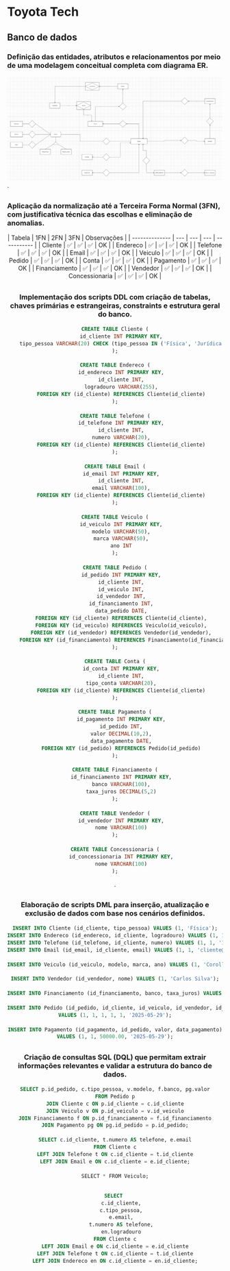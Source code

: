 # Toyota Tech


## Banco de dados

### Definição das entidades, atributos e relacionamentos por meio de uma modelagem conceitual completa com diagrama ER.

![DER](der.png).
##

### Aplicação da normalização até a Terceira Forma Normal (3FN), com justificativa técnica das escolhas e eliminação de anomalias.

<div align="center">
| Tabela         | 1FN | 2FN | 3FN | Observações |
| -------------- | --- | --- | --- | ----------- |
| Cliente        | ✅   | ✅   | ✅   | OK          |
| Endereco       | ✅   | ✅   | ✅   | OK          |
| Telefone       | ✅   | ✅   | ✅   | OK          |
| Email          | ✅   | ✅   | ✅   | OK          |
| Veiculo        | ✅   | ✅   | ✅   | OK          |
| Pedido         | ✅   | ✅   | ✅   | OK          |
| Conta          | ✅   | ✅   | ✅   | OK          |
| Pagamento      | ✅   | ✅   | ✅   | OK          |
| Financiamento  | ✅   | ✅   | ✅   | OK          |
| Vendedor       | ✅   | ✅   | ✅   | OK          |
| Concessionaria | ✅   | ✅   | ✅   | OK          |
<div/>

##

### Implementação dos scripts DDL com criação de tabelas, chaves primárias e estrangeiras, constraints e estrutura geral do banco.



```sql
CREATE TABLE Cliente (
    id_cliente INT PRIMARY KEY,
    tipo_pessoa VARCHAR(20) CHECK (tipo_pessoa IN ('Física', 'Jurídica'))
);

CREATE TABLE Endereco (
    id_endereco INT PRIMARY KEY,
    id_cliente INT,
    logradouro VARCHAR(255),
    FOREIGN KEY (id_cliente) REFERENCES Cliente(id_cliente)
);

CREATE TABLE Telefone (
    id_telefone INT PRIMARY KEY,
    id_cliente INT,
    numero VARCHAR(20),
    FOREIGN KEY (id_cliente) REFERENCES Cliente(id_cliente)
);

CREATE TABLE Email (
    id_email INT PRIMARY KEY,
    id_cliente INT,
    email VARCHAR(100),
    FOREIGN KEY (id_cliente) REFERENCES Cliente(id_cliente)
);

CREATE TABLE Veiculo (
    id_veiculo INT PRIMARY KEY,
    modelo VARCHAR(50),
    marca VARCHAR(50),
    ano INT
);

CREATE TABLE Pedido (
    id_pedido INT PRIMARY KEY,
    id_cliente INT,
    id_veiculo INT,
    id_vendedor INT,
    id_financiamento INT,
    data_pedido DATE,
    FOREIGN KEY (id_cliente) REFERENCES Cliente(id_cliente),
    FOREIGN KEY (id_veiculo) REFERENCES Veiculo(id_veiculo),
    FOREIGN KEY (id_vendedor) REFERENCES Vendedor(id_vendedor),
    FOREIGN KEY (id_financiamento) REFERENCES Financiamento(id_financiamento)
);

CREATE TABLE Conta (
    id_conta INT PRIMARY KEY,
    id_cliente INT,
    tipo_conta VARCHAR(20),
    FOREIGN KEY (id_cliente) REFERENCES Cliente(id_cliente)
);

CREATE TABLE Pagamento (
    id_pagamento INT PRIMARY KEY,
    id_pedido INT,
    valor DECIMAL(10,2),
    data_pagamento DATE,
    FOREIGN KEY (id_pedido) REFERENCES Pedido(id_pedido)
);

CREATE TABLE Financiamento (
    id_financiamento INT PRIMARY KEY,
    banco VARCHAR(100),
    taxa_juros DECIMAL(5,2)
);

CREATE TABLE Vendedor (
    id_vendedor INT PRIMARY KEY,
    nome VARCHAR(100)
);

CREATE TABLE Concessionaria (
    id_concessionaria INT PRIMARY KEY,
    nome VARCHAR(100)
);
```
.

##
### Elaboração de scripts DML para inserção, atualização e exclusão de dados com base nos cenários definidos.

```sql 
INSERT INTO Cliente (id_cliente, tipo_pessoa) VALUES (1, 'Física');
INSERT INTO Endereco (id_endereco, id_cliente, logradouro) VALUES (1, 1, 'Rua das Flores, 123');
INSERT INTO Telefone (id_telefone, id_cliente, numero) VALUES (1, 1, '11999999999');
INSERT INTO Email (id_email, id_cliente, email) VALUES (1, 1, 'cliente@email.com');

INSERT INTO Veiculo (id_veiculo, modelo, marca, ano) VALUES (1, 'Corolla', 'Toyota', 2020);

INSERT INTO Vendedor (id_vendedor, nome) VALUES (1, 'Carlos Silva');

INSERT INTO Financiamento (id_financiamento, banco, taxa_juros) VALUES (1, 'Banco do Brasil', 1.5);

INSERT INTO Pedido (id_pedido, id_cliente, id_veiculo, id_vendedor, id_financiamento, data_pedido)
VALUES (1, 1, 1, 1, 1, '2025-05-29');

INSERT INTO Pagamento (id_pagamento, id_pedido, valor, data_pagamento)
VALUES (1, 1, 50000.00, '2025-05-29');
```

##
### Criação de consultas SQL (DQL) que permitam extrair informações relevantes e validar a estrutura do banco de dados.

```sql 
SELECT p.id_pedido, c.tipo_pessoa, v.modelo, f.banco, pg.valor
FROM Pedido p
JOIN Cliente c ON p.id_cliente = c.id_cliente
JOIN Veiculo v ON p.id_veiculo = v.id_veiculo
JOIN Financiamento f ON p.id_financiamento = f.id_financiamento
JOIN Pagamento pg ON pg.id_pedido = p.id_pedido;

SELECT c.id_cliente, t.numero AS telefone, e.email
FROM Cliente c
LEFT JOIN Telefone t ON c.id_cliente = t.id_cliente
LEFT JOIN Email e ON c.id_cliente = e.id_cliente;

SELECT * FROM Veiculo;
```

##

```sql 
SELECT 
    c.id_cliente,
    c.tipo_pessoa,
    e.email,
    t.numero AS telefone,
    en.logradouro
FROM Cliente c
LEFT JOIN Email e ON c.id_cliente = e.id_cliente
LEFT JOIN Telefone t ON c.id_cliente = t.id_cliente
LEFT JOIN Endereco en ON c.id_cliente = en.id_cliente;
```
##

